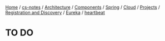 [Home](https://mengxianbin.github.io) /
[cs-notes](https://mengxianbin.github.io/cs-notes/site) /
[Architecture](https://mengxianbin.github.io/cs-notes/site/Architecture) /
[Components](https://mengxianbin.github.io/cs-notes/site/Architecture/Components) /
[Spring](https://mengxianbin.github.io/cs-notes/site/Architecture/Components/Spring) /
[Cloud](https://mengxianbin.github.io/cs-notes/site/Architecture/Components/Spring/Cloud) /
[Projects](https://mengxianbin.github.io/cs-notes/site/Architecture/Components/Spring/Cloud/Projects) /
[Registration and Discovery](https://mengxianbin.github.io/cs-notes/site/Architecture/Components/Spring/Cloud/Projects/Registration%20and%20Discovery) /
[Eureka](https://mengxianbin.github.io/cs-notes/site/Architecture/Components/Spring/Cloud/Projects/Registration%20and%20Discovery/Eureka) /
[heartbeat](https://mengxianbin.github.io/cs-notes/site/Architecture/Components/Spring/Cloud/Projects/Registration%20and%20Discovery/Eureka/heartbeat)

# TO DO
